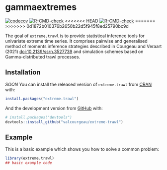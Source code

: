 
<!-- README.md is generated from README.Rmd. Please edit that file -->

# gammaextremes

<!-- badges: start -->

[![codecov](https://codecov.io/gh/valcourgeau/extreme-trawl/branch/master/graph/badge.svg?token=DHLBP4BLP0)](https://codecov.io/gh/valcourgeau/extreme-trawl)
[![R-CMD-check](https://github.com/valcourgeau/extreme-trawl/workflows/R-CMD-check/badge.svg)](https://github.com/valcourgeau/ntwk/actions)
\<\<\<\<\<\<\< HEAD
[![R-CMD-check](https://github.com/valcourgeau/extreme-trawl/workflows/R-CMD-check/badge.svg)](https://github.com/valcourgeau/extreme-trawl/actions)
======= \>\>\>\>\>\>\> 0d1872b010376b2650b22d5f945f8ed25790bc9d
<!-- badges: end -->

The goal of `extreme.trawl` is to provide statistical inference tools
for univariate extreme time series. It comprises pairwise and
generalised method of moments inference strategies described in Courgeau
and Veraart (2021) <doi:10.2139/ssrn.3527739> and simulation schemes
based on Gamma-distributed trawl processes.

## Installation

*SOON* You can install the released version of `extreme.trawl` from
[CRAN](https://CRAN.R-project.org) with:

``` r
install.packages("extreme.trawl")
```

And the development version from [GitHub](https://github.com/) with:

``` r
# install.packages("devtools")
devtools::install_github("valcourgeau/extreme-trawl")
```

## Example

This is a basic example which shows you how to solve a common problem:

``` r
library(extreme.trawl)
## basic example code
```
